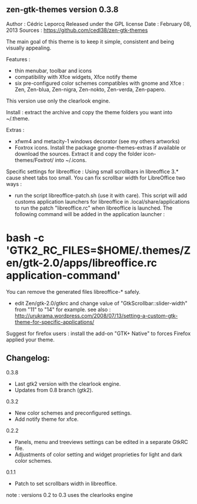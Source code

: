 zen-gtk-themes version 0.3.8
----------------------------

Author : Cédric Leporcq
Released under the GPL license
Date : February 08, 2013
Sources : https://github.com/cedl38/zen-gtk-themes

The main goal of this theme is to keep it simple, consistent and being visually appealing.

Features :
 - thin menubar, toolbar and icons
 - compatibility with Xfce widgets, Xfce notify theme
 - six pre-configured color schemes compatibles with gnome and Xfce : Zen, Zen-blua, Zen-nigra, Zen-nokto, Zen-verda, Zen-papero.

This version use only the clearlook engine.

Install : extract the archive and copy the theme folders you want into ~/.theme.

Extras :
 - xfwm4 and metacity-1 windows decorator (see my others artworks)
 - Foxtrox icons. Install the package gnome-themes-extras if available or download the sources. Extract it and copy the folder icon-themes/Foxtrot/ into ~/.icons.

Specific settings for libreoffice :
Using small scrollbars in libreoffice 3.* cause sheet tabs too small. You can fix scrollbar width for LibreOffice two ways :
- run the script libreoffice-patch.sh (use it with care). This script will add customs application launchers for libreoffice in .local/share/applications to run the patch "libreoffice.rc" when libreoffice is launched. The following command will be added in the application launcher :
# bash -c 'GTK2_RC_FILES=$HOME/.themes/Zen/gtk-2.0/apps/libreoffice.rc application-command'
You can remove the generated files libreoffice-* safely.
- edit Zen/gtk-2.0/gtkrc and change value of "GtkScrollbar::slider-width" from "11" to "14" for example.
see also :
http://urukrama.wordpress.com/2008/07/13/setting-a-custom-gtk-theme-for-specific-applications/

Suggest for firefox users : install the add-on "GTK+ Native" to forces Firefox applied your theme.

Changelog:
----------

0.3.8
 - Last gtk2 version with the clearlook engine.
 - Updates from 0.8 branch (gtk2).

0.3.2
 - New color schemes and preconfigured settings.
 - Add notify theme for xfce.

0.2.2
 - Panels, menu and treeviews settings can be edited in a separate GtkRC file.
 - Adjustments of color setting and widget proprieties for light and dark color schemes.

0.1.1
 - Patch to set scrollbars width in libreoffice.

note : versions 0.2 to 0.3 uses the clearlooks engine
